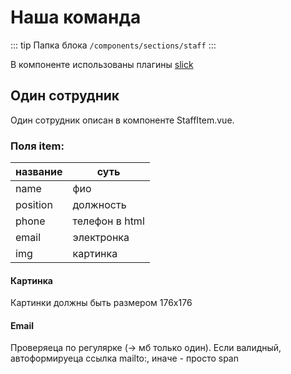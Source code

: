 # Наша команда [](https://proofs.app.tian-lp.ru/staff/)

::: tip Папка блока
`/components/sections/staff`
:::

В компоненте использованы плагины [slick](/plugins/vue-slick.md)

## Один сотрудник

Один сотрудник описан в компоненте StaffItem.vue.

### Поля item:

| название | суть           |
| -------- | -------------- |
| name     | фио            |
| position | должность      |
| phone    | телефон в html |
| email    | электронка     |
| img      | картинка       |

#### Картинка

Картинки должны быть размером 176x176

#### Email

Проверяеца по регулярке (-> мб только один). Если валидный, автоформируеца ссылка mailto:, иначе - просто span
